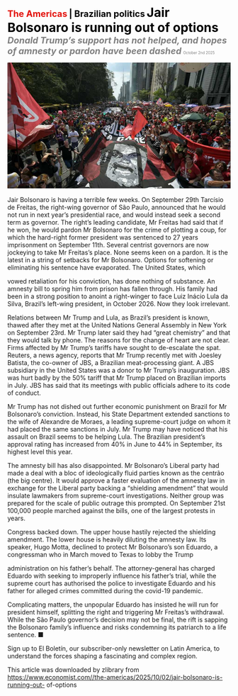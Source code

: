 <span style="color:#E3120B; font-size:14.9pt; font-weight:bold;">The Americas</span> <span style="color:#000000; font-size:14.9pt; font-weight:bold;">| Brazilian politics</span>
<span style="color:#000000; font-size:21.0pt; font-weight:bold;">Jair Bolsonaro is running out of options</span>
<span style="color:#808080; font-size:14.9pt; font-weight:bold; font-style:italic;">Donald Trump’s support has not helped, and hopes of amnesty or pardon have been dashed</span>
<span style="color:#808080; font-size:6.2pt;">October 2nd 2025</span>

![](../images/019_Jair_Bolsonaro_is_running_out_of_options/p0085_img01.jpeg)

Jair Bolsonaro is having a terrible few weeks. On September 29th Tarcísio de Freitas, the right-wing governor of São Paulo, announced that he would not run in next year’s presidential race, and would instead seek a second term as governor. The right’s leading candidate, Mr Freitas had said that if he won, he would pardon Mr Bolsonaro for the crime of plotting a coup, for which the hard-right former president was sentenced to 27 years imprisonment on September 11th. Several centrist governors are now jockeying to take Mr Freitas’s place. None seems keen on a pardon. It is the latest in a string of setbacks for Mr Bolsonaro. Options for softening or eliminating his sentence have evaporated. The United States, which

vowed retaliation for his conviction, has done nothing of substance. An amnesty bill to spring him from prison has fallen through. His family had been in a strong position to anoint a right-winger to face Luiz Inácio Lula da Silva, Brazil’s left-wing president, in October 2026. Now they look irrelevant.

Relations between Mr Trump and Lula, as Brazil’s president is known, thawed after they met at the United Nations General Assembly in New York on September 23rd. Mr Trump later said they had “great chemistry” and that they would talk by phone. The reasons for the change of heart are not clear. Firms affected by Mr Trump’s tariffs have sought to de-escalate the spat. Reuters, a news agency, reports that Mr Trump recently met with Joesley Batista, the co-owner of JBS, a Brazilian meat-processing giant. A JBS subsidiary in the United States was a donor to Mr Trump’s inauguration. JBS was hurt badly by the 50% tariff that Mr Trump placed on Brazilian imports in July. JBS has said that its meetings with public officials adhere to its code of conduct.

Mr Trump has not dished out further economic punishment on Brazil for Mr Bolsonaro’s conviction. Instead, his State Department extended sanctions to the wife of Alexandre de Moraes, a leading supreme-court judge on whom it had placed the same sanctions in July. Mr Trump may have noticed that his assault on Brazil seems to be helping Lula. The Brazilian president’s approval rating has increased from 40% in June to 44% in September, its highest level this year.

The amnesty bill has also disappointed. Mr Bolsonaro’s Liberal party had made a deal with a bloc of ideologically fluid parties known as the centrão (the big centre). It would approve a faster evaluation of the amnesty law in exchange for the Liberal party backing a “shielding amendment” that would insulate lawmakers from supreme-court investigations. Neither group was prepared for the scale of public outrage this prompted. On September 21st 100,000 people marched against the bills, one of the largest protests in years.

Congress backed down. The upper house hastily rejected the shielding amendment. The lower house is heavily diluting the amnesty law. Its speaker, Hugo Motta, declined to protect Mr Bolsonaro’s son Eduardo, a congressman who in March moved to Texas to lobby the Trump

administration on his father’s behalf. The attorney-general has charged Eduardo with seeking to improperly influence his father’s trial, while the supreme court has authorised the police to investigate Eduardo and his father for alleged crimes committed during the covid-19 pandemic.

Complicating matters, the unpopular Eduardo has insisted he will run for president himself, splitting the right and triggering Mr Freitas’s withdrawal. While the São Paulo governor’s decision may not be final, the rift is sapping the Bolsonaro family’s influence and risks condemning its patriarch to a life sentence. ■

Sign up to El Boletín, our subscriber-only newsletter on Latin America, to understand the forces shaping a fascinating and complex region.

This article was downloaded by zlibrary from https://www.economist.com//the-americas/2025/10/02/jair-bolsonaro-is-running-out- of-options